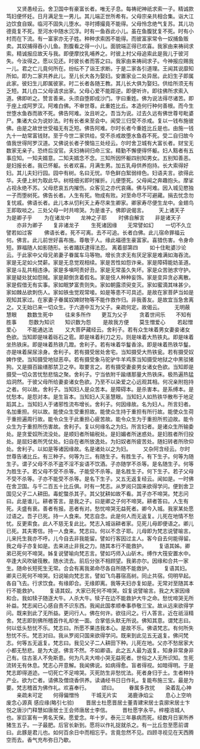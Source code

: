 <!-- { "loadSidebar": true } -->
　　又贤愚经云。舍卫国中有豪富长者。唯无子息。每祷祀神祇求索一子。精诚款笃妇便怀妊。日月满足生一男儿。其儿端正世所希有。父母宗亲共相合集。诣大江边饮食自娱。临河不固失儿堕水。寻时搏撮竟不能得。父母怜念绝气复苏。其儿功德竟复不死。至河水中随水沉浮。时有一鱼吞此小儿。虽在鱼腹犹复不死。时有小村而在下流。有一富家亦无子姓。种种求索困不能得。而彼富家常令一奴捕鱼贩卖。其奴捕得吞小儿鱼。割腹看之得一小儿。面貌端正得已欢喜。我家由来祷祠求索。精诚报应故天与我。即便摩抆乳哺养之。时彼上村父母追索此是我儿于彼河失。今汝得之。愿以见还。时彼长者而答之曰。我家由来祷祠求子。今神报应赐我一儿。君之亡儿竟何所在。纷纭不了诣王求断。于是二家各引道理。王闻其说靡知所如。即为二家共养此儿。至儿长大各为娶妇。安置家业二处异居。此妇生子即属此家。彼妇生儿即属彼家。时二长者各随王教。其儿长大俱为娶妇。供给所须无有乏短。其儿白二父母请求出家。父母心爱不能距逆。即便听许。即往佛所求索入道。佛即听之。赞言善来。头须自堕即成沙门。字曰重姓。佛为说法得尽诸苦。即于座上成阿罗汉。阿难白佛。不审世尊。此重姓比丘。本造何行种何善根。而今生世堕水鱼吞而故不死。佛告阿难。汝且听之。吾当为说。过去久远有佛世尊号毗婆尸。集诸大众为说妙法。时有长者来至会中。闻受三归受不杀戒。复以一钱布施彼佛。由是之故世世受福无有乏短。佛告阿难。尔时长者今重姓比丘是也。由施一钱九十一劫常富钱财。至于今世二家供给。受不杀戒故堕水鱼吞不死。受二自归故今值我世得阿罗汉道。又佛说长者子懊恼三处经云。尔时舍卫城有大富长者。财宝无数家无亲子。恐终后没官。夫妇祷祠归命三宝。精勤不懈便得怀躯。妇人黠者有五事应知。一知夫婿意。二知夫婿念不念。三知所因怀躯四别知男女。五别知善恶。是妇报长者。我已怀躯。长者欢喜。月满生男。加五乳母供养抱持。长大索得好妇。其儿夫妇行园。园中有树。名曰无忧。华色鲜白絮弱绯色。妇语夫言。欲得此华。夫便上树为取此华。树枝细劣即时摧折。儿便堕死。父母闻之奔趣抱头。摩挲占视永绝不苏。父母悲哀五内摧伤。众客见之亦代哀痛。佛与阿难。因入城见愍独一子而堕树死。佛告长者。人生有死。物成有败。对至命尽不可避藏。捐去忧念勿复忧戚。佛语长者。此儿本从忉利天上寿尽来生卿家。卿家寿尽便生龙中。金翅鸟王即取啖之。三处父母一时共啼哭。为是谁子。佛即说偈言。
　　天上诸天子　　为是卿子乎
　　为在诸龙中　　龙神之子耶
　　时佛自解言　　非是诸天子
　　亦非为卿子　　复非诸龙子
　　生死诸因缘　　无常譬如幻
　　一切不久立　　譬若如过客
　　佛语长者。死不可离。去不可追。长者白佛。此儿宿命罪福云何。佛言。此儿前世好喜布施。尊敬于人。缘此福德生豪富家。喜猎伤害。令身命短。罪福随人如影随形。长者踊跃逮得法忍。
离着部第四
　　如十住毗婆沙论云。于此家中父母兄弟妻子眷属车马等物。增长贪求无有厌足家是难满如海吞流。家是无足如火焚薪。家是无息觉观相续。家是苦性如怨诈亲。家是障碍能妨圣道。家是斗乱共相违诤。家是多嗔呵责好丑。家是无常虽久失坏。家是众苦驰求守护。家是疑处犹如怨贼。家是颠倒贪着假名。家是伎人种种妄饰。家是变异贪必离散。家是假借无有实事。家如眠梦富贵则失。家如朝露须臾变灭。家如蜜滴其味甚少。家如棘丛欲刺伤人。家如铁虫觉观常唼。如是等患不可具述。是故在家菩萨当如是观知其家过。在家妻子眷属奴婢财物等不能作救作归。非我善友。是故宜当急舍离之。又无始已来一切众生。于六道中互为父子。亲疏何定。故偈云。
　　无明蔽慧眼　　数数生死中
　　往来多所作　　更互为父子
　　贪着世间乐　　不知有胜事
　　怨数为知识　　知识数为怨
　　是故我方便　　莫生憎爱心
　　若起憎爱心　　不能通达法
　　又大菩萨藏经云。舍利子。若有众生味着男女妻妾诸女色欲。当知即是味着砾石之雹。即是味着利刀之刃。则是味着大热铁丸。即是味着坐热铁床。即是味着热铁几蹬。舍利子。若有味着华鬘香涂。即是味着热铁华鬘。亦是味着屎尿涂身。舍利子。若有摄受居处舍宅。当知摄受大热铁瓮。若有摄受奴婢作使。当知摄受地狱恶卒。若有摄受象马驼驴牛羊鸡豕当知摄受地狱之中黑驳猪狗。又是摄百踰缮那禁卫之卒。取要言之。若有摄受妻妾男女诸女色欲。当知即是摄受一切众苦忧愁悲恼之聚。舍利子。宁当依附千踰缮那量大热铁床。极热遍热猛焰洞然。于彼父母所给妻妾诸女色欲。乃至不以染爱之心远观其相。何况亲附抱持之者。何以故。舍利子。当知妇人是众苦本。是障碍本。是杀害本。是系缚本。是忧愁本。是怨对本。是生盲本。当知妇人灭圣慧眼。当知妇人如热铁华散布于地足蹈其上。当知妇人于诸邪性流布增长。舍利子。何因缘故。名为妇人。所言妇者。名加重担。何以故。能使众生受重担故。能使众生持于重担有所行故。能使众生荷于重担遍周行故。能令众生于此重担心疲苦故。能令众生为于重担所煎迫故。能令众生为于重担所伤害故。舍利子。复以何缘名之为妇。所言妇者。是诸众生所输委处。是贪爱奴所流没处。是顺妇者所输税处。是妇媚者所迷惑处。是妇胜者所归投处。是屈妇者所凭仗处。妇自在者所放逸处。为妇奴者所疲苦处。随妇转者所欣仰处。舍利子。以如是等诸因缘故。名是诸处以之为妇。
　　又杂阿含经云。尔时世尊告诸比丘。有三种子。何等为三。有随生子。有胜生子。有下生子。何等为随生子。谓子父母不杀不盗不淫不妄语不饮酒。子亦随学不杀等。是名随生子。何等为胜生子。若父母不受不杀等。子能受不杀等。是名胜生子。何下生子。若子父母不受不杀等。子亦不能受不杀等。是名下生子。又五无返复经云。闻如是。一时佛在舍卫国。与千二百五十比丘俱。时有一梵志。从罗阅只国来欲得学问。便到舍卫国见父子二人耕田。毒蛇螫杀其子。其父犹耕如故不看。其子亦不啼哭。梵志问曰。此是谁儿。耕者答言。是我之子。曰是卿之子何不啼哭。耕者答曰。人生有死。夫盛有衰。善者有报。恶者有对。愁忧啼哭无益死者。卿今入城。我家某处愿过语之。吾子已死。持一人食来。梵志自念。此是何人而无返复。儿死在地情不愁忧。反更索食。此人不慈无复此比。梵志入城诣耕者家。见死儿母即便语之。卿儿已死。其夫寄信。持一人食来。梵志曰。何以不念子耶。儿母即为梵志说譬喻言。儿来托生我亦不呼。儿今自去非我能留。譬如行客因过主人。客今自去何能得留。我之母子亦复如是。去来进止非我之力。随其本行不能救护。
　　复语其姊。卿弟已死何不啼哭。姊复说譬喻向梵志言。譬如巧师入山斫木。缚作大筏安置水中。卒逢大风吹破筏散。随水流去。前后分张不相顾望。我弟亦尔。因缘和合共一家生。随命长短死生无常。合会有离我弟命尽各自所随不能救护。
　　复语其妇。卿夫已死何不啼哭。妇说喻向梵志言。譬如飞鸟暮宿高树。同止共宿。伺明早起。各自飞去。行求饮食。有缘即合。无缘即离。我等夫妇亦复如是。无常对至随其本行不能救护。
　　复语其奴。大家已死何不啼哭。奴复说譬喻言。我之大家因缘和合。我如犊子随逐大牛。人杀大牛。犊子在边不能救护大牛之命。愁忧啼哭无所补益。梵志闻已心感自责不识东西。我闻此国孝顺奉事恭敬三宝。故从远来欲得学问。既来到此了无所益。更问行人。佛在何许。欲往问之。行人答言。近在祇洹精舍。梵志即到佛所稽首作礼却坐一面。合掌低头默无所说。佛知其意。谓梵志曰。何以低头愁忧不乐。梵志曰。所愿不果违我本心。是故不乐。佛语梵志。有何所失愁忧不乐。梵志对曰。我从罗阅只国来欲得学问。既来到此见五无返复。佛问梵志。何等五无返复。梵志曰。我见父子二人耕田下种。儿死在地。父亦不愁居家大小都无愁悲。是为大逆。佛言不然。不如卿语。此之五人最为返复。知身非常身非己有。往古圣人不免斯患。何为凡夫大啼小哭无益死者。世俗之人无所识知。生死流转无有休息。梵志心开意解。我闻佛说。如病得愈。盲者得视。如暗得明。于是梵志即得道迹。一切死亡不足啼哭。灭死防生非愁忧法。死者身归于土。生者种持产业。欲为亡者。请佛及僧烧香供养。读诵经书日日作礼。复能布施三宝。最是为要。梵志稽首为佛作礼。欢喜奉行。
　　颂曰。
　　眷属多孜扰　　染着乱心神
　　亲疏未可定　　何得偏憎怜
　　干城无片实　　渴鹿诤焰尘
　　息心上空响　　废念心源真
感应缘(略引七验)
　　晋居士杜愿晋居士董青建宋居士袁廓宋居士卞悦之唐沙门释慧如唐居士王会师唐居士李信。
　　晋杜愿字永平。梓橦涪城人也。家巨富有一男名天保。愿爱念。年十岁。泰元三年暴病而死。经数月日家所养猪生五子。一子最肥。后官长新到。愿将以作礼捉就杀之。有一比丘忽至愿前谓曰。此豚是君儿也。如何百余日中而相忘乎。言竟忽然不见。四顾寻视见在天西腾空而去。香气充布弥日乃歇。
